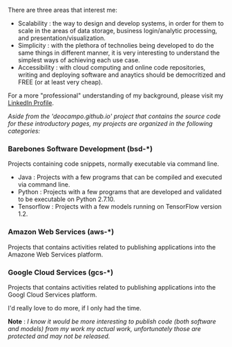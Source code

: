 
There are three areas that interest me: 
- Scalability : the way to design and develop systems, in order for them to scale in the areas of data storage, business login/analytic processing, and presentation/visualization. 
- Simplicity : with the plethora of technolies being developed to do the same things in different manner, it is very interesting to understand the simplest ways of achieving each use case.
- Accessibility : with cloud computing and online code repositories, writing and deploying software and anaytics should be democritized and FREE (or at least very cheap).

For a more "professional" understanding of my background, please visit my [LinkedIn Profile](https://www.linkedin.com/in/deocampo/).

_Aside from the 'deocampo.github.io' project that contains the source code for these introductory pages, my projects are organized in the following categories:_

### Barebones Software Development (bsd-*)
Projects containing code snippets, normally executable via command line.

- Java : Projects with a few programs that can be compiled and executed via command line.
- Python : Projects with a few programs that are developed and validated to be executable on Python 2.7.10.
- Tensorflow : Projects with a few models running on TensorFlow version 1.2.

### Amazon Web Services (aws-*)
Projects that contains activities related to publishing applications into the Amazone Web Services platform.

### Google Cloud Services (gcs-*)
Projects that contains activities related to publishing applications into the Googl Cloud Services platform.

I'd really love to do more, if I only had the time.

**Note** : _I know it would be more interesting to publish code (both software and models) from my work my actual work, unfortunately those are protected and may not be released._
